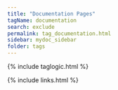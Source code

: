 ```yaml
---
title: "Documentation Pages"
tagName: documentation
search: exclude
permalink: tag_documentation.html
sidebar: mydoc_sidebar
folder: tags
---
```

{% include taglogic.html %}

{% include links.html %}
